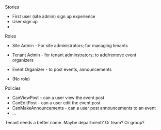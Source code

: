 Stories

* First user (site admin) sign up experience
* User sign up
* 




Roles

* Site Admin        - For site administrators; for managing tenants
* Tenant Admin      - for tenant adminstrators; to add/remove event organizers
* Event Organizer   - to post events, announcements

* (No role)

Policies

* CanViewPost           - can a user view the event post
* CanEditPost           - can a user edit the event post
* CanMakeAnnouncements  - can a user post announcements to an event
* ... 

Tenant needs a better name. Maybe department? Or team? Or group?
